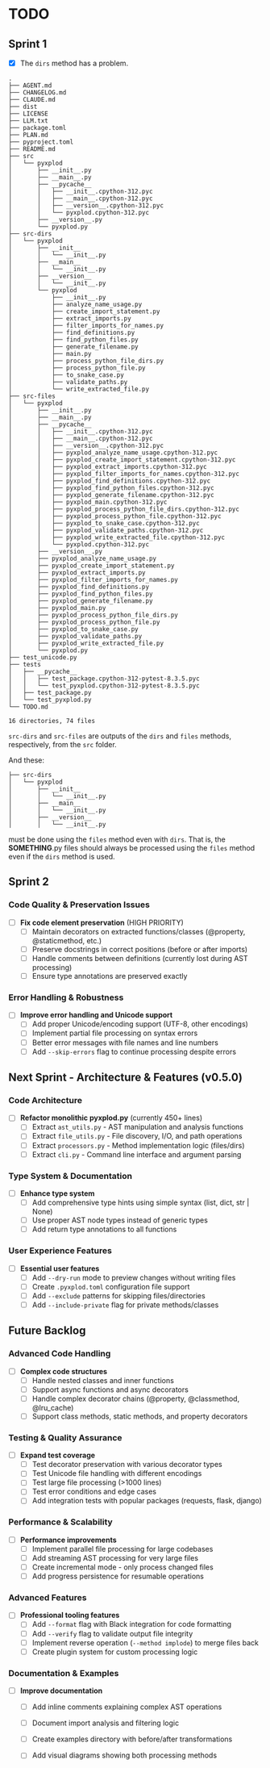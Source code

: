 # TODO

## Sprint 1

- [x] The `dirs` method has a problem. 

```
.
├── AGENT.md
├── CHANGELOG.md
├── CLAUDE.md
├── dist
├── LICENSE
├── LLM.txt
├── package.toml
├── PLAN.md
├── pyproject.toml
├── README.md
├── src
│   └── pyxplod
│       ├── __init__.py
│       ├── __main__.py
│       ├── __pycache__
│       │   ├── __init__.cpython-312.pyc
│       │   ├── __main__.cpython-312.pyc
│       │   ├── __version__.cpython-312.pyc
│       │   └── pyxplod.cpython-312.pyc
│       ├── __version__.py
│       └── pyxplod.py
├── src-dirs
│   └── pyxplod
│       ├── __init__
│       │   └── __init__.py
│       ├── __main__
│       │   └── __init__.py
│       ├── __version__
│       │   └── __init__.py
│       └── pyxplod
│           ├── __init__.py
│           ├── analyze_name_usage.py
│           ├── create_import_statement.py
│           ├── extract_imports.py
│           ├── filter_imports_for_names.py
│           ├── find_definitions.py
│           ├── find_python_files.py
│           ├── generate_filename.py
│           ├── main.py
│           ├── process_python_file_dirs.py
│           ├── process_python_file.py
│           ├── to_snake_case.py
│           ├── validate_paths.py
│           └── write_extracted_file.py
├── src-files
│   └── pyxplod
│       ├── __init__.py
│       ├── __main__.py
│       ├── __pycache__
│       │   ├── __init__.cpython-312.pyc
│       │   ├── __main__.cpython-312.pyc
│       │   ├── __version__.cpython-312.pyc
│       │   ├── pyxplod_analyze_name_usage.cpython-312.pyc
│       │   ├── pyxplod_create_import_statement.cpython-312.pyc
│       │   ├── pyxplod_extract_imports.cpython-312.pyc
│       │   ├── pyxplod_filter_imports_for_names.cpython-312.pyc
│       │   ├── pyxplod_find_definitions.cpython-312.pyc
│       │   ├── pyxplod_find_python_files.cpython-312.pyc
│       │   ├── pyxplod_generate_filename.cpython-312.pyc
│       │   ├── pyxplod_main.cpython-312.pyc
│       │   ├── pyxplod_process_python_file_dirs.cpython-312.pyc
│       │   ├── pyxplod_process_python_file.cpython-312.pyc
│       │   ├── pyxplod_to_snake_case.cpython-312.pyc
│       │   ├── pyxplod_validate_paths.cpython-312.pyc
│       │   ├── pyxplod_write_extracted_file.cpython-312.pyc
│       │   └── pyxplod.cpython-312.pyc
│       ├── __version__.py
│       ├── pyxplod_analyze_name_usage.py
│       ├── pyxplod_create_import_statement.py
│       ├── pyxplod_extract_imports.py
│       ├── pyxplod_filter_imports_for_names.py
│       ├── pyxplod_find_definitions.py
│       ├── pyxplod_find_python_files.py
│       ├── pyxplod_generate_filename.py
│       ├── pyxplod_main.py
│       ├── pyxplod_process_python_file_dirs.py
│       ├── pyxplod_process_python_file.py
│       ├── pyxplod_to_snake_case.py
│       ├── pyxplod_validate_paths.py
│       ├── pyxplod_write_extracted_file.py
│       └── pyxplod.py
├── test_unicode.py
├── tests
│   ├── __pycache__
│   │   ├── test_package.cpython-312-pytest-8.3.5.pyc
│   │   └── test_pyxplod.cpython-312-pytest-8.3.5.pyc
│   ├── test_package.py
│   └── test_pyxplod.py
└── TODO.md

16 directories, 74 files
```

`src-dirs` and `src-files` are outputs of the `dirs` and `files` methods, respectively, from the `src` folder. 

And these: 

```
├── src-dirs
│   └── pyxplod
│       ├── __init__
│       │   └── __init__.py
│       ├── __main__
│       │   └── __init__.py
│       ├── __version__
│       │   └── __init__.py
```

must be done using the `files` method even with `dirs`. That is, the __SOMETHING__.py files should always be processed using the `files` method even if the `dirs` method is used. 



## Sprint 2

### Code Quality & Preservation Issues
- [ ] **Fix code element preservation** (HIGH PRIORITY)
  - [ ] Maintain decorators on extracted functions/classes (@property, @staticmethod, etc.)
  - [ ] Preserve docstrings in correct positions (before or after imports)
  - [ ] Handle comments between definitions (currently lost during AST processing)
  - [ ] Ensure type annotations are preserved exactly

### Error Handling & Robustness  
- [ ] **Improve error handling and Unicode support**
  - [ ] Add proper Unicode/encoding support (UTF-8, other encodings)
  - [ ] Implement partial file processing on syntax errors
  - [ ] Better error messages with file names and line numbers
  - [ ] Add `--skip-errors` flag to continue processing despite errors

## Next Sprint - Architecture & Features (v0.5.0)

### Code Architecture
- [ ] **Refactor monolithic pyxplod.py** (currently 450+ lines)
  - [ ] Extract `ast_utils.py` - AST manipulation and analysis functions
  - [ ] Extract `file_utils.py` - File discovery, I/O, and path operations
  - [ ] Extract `processors.py` - Method implementation logic (files/dirs)
  - [ ] Extract `cli.py` - Command line interface and argument parsing

### Type System & Documentation
- [ ] **Enhance type system**
  - [ ] Add comprehensive type hints using simple syntax (list, dict, str | None)
  - [ ] Use proper AST node types instead of generic types
  - [ ] Add return type annotations to all functions

### User Experience Features
- [ ] **Essential user features**
  - [ ] Add `--dry-run` mode to preview changes without writing files
  - [ ] Create `.pyxplod.toml` configuration file support
  - [ ] Add `--exclude` patterns for skipping files/directories
  - [ ] Add `--include-private` flag for private methods/classes

## Future Backlog

### Advanced Code Handling
- [ ] **Complex code structures**
  - [ ] Handle nested classes and inner functions
  - [ ] Support async functions and async decorators
  - [ ] Handle complex decorator chains (@property, @classmethod, @lru_cache)
  - [ ] Support class methods, static methods, and property decorators

### Testing & Quality Assurance
- [ ] **Expand test coverage**
  - [ ] Test decorator preservation with various decorator types
  - [ ] Test Unicode file handling with different encodings
  - [ ] Test large file processing (>1000 lines)
  - [ ] Test error conditions and edge cases
  - [ ] Add integration tests with popular packages (requests, flask, django)

### Performance & Scalability
- [ ] **Performance improvements**
  - [ ] Implement parallel file processing for large codebases
  - [ ] Add streaming AST processing for very large files
  - [ ] Create incremental mode - only process changed files
  - [ ] Add progress persistence for resumable operations

### Advanced Features
- [ ] **Professional tooling features**
  - [ ] Add `--format` flag with Black integration for code formatting
  - [ ] Add `--verify` flag to validate output file integrity
  - [ ] Implement reverse operation (`--method implode`) to merge files back
  - [ ] Create plugin system for custom processing logic

### Documentation & Examples
- [ ] **Improve documentation**
  - [ ] Add inline comments explaining complex AST operations
  - [ ] Document import analysis and filtering logic
  - [ ] Create examples directory with before/after transformations
  - [ ] Add visual diagrams showing both processing methods

